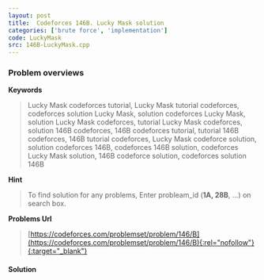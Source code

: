 ```yaml
---
layout: post
title:  Codeforces 146B. Lucky Mask solution
categories: ['brute force', 'implementation']
code: LuckyMask
src: 146B-LuckyMask.cpp
---
```

### **Problem overviews**

**Keywords**
> Lucky Mask codeforces tutorial, Lucky Mask tutorial codeforces, codeforces solution Lucky Mask, solution codeforces Lucky Mask, solution Lucky Mask codeforces, tutorial Lucky Mask codeforces, solution 146B codeforces, 146B codeforces tutorial, tutorial 146B codeforces, 146B tutorial codeforces, Lucky Mask codeforce solution, solution codeforces 146B, codeforces 146B solution, codeforces Lucky Mask solution, 146B codeforce solution, codeforces solution 146B

**Hint**
> To find solution for any problems, Enter probleam_id (**1A, 28B**, ...) on search box. 

**Problems Url**
> [https://codeforces.com/problemset/problem/146/B](https://codeforces.com/problemset/problem/146/B){:rel="nofollow"}{:target="_blank"}

#### **Solution**



